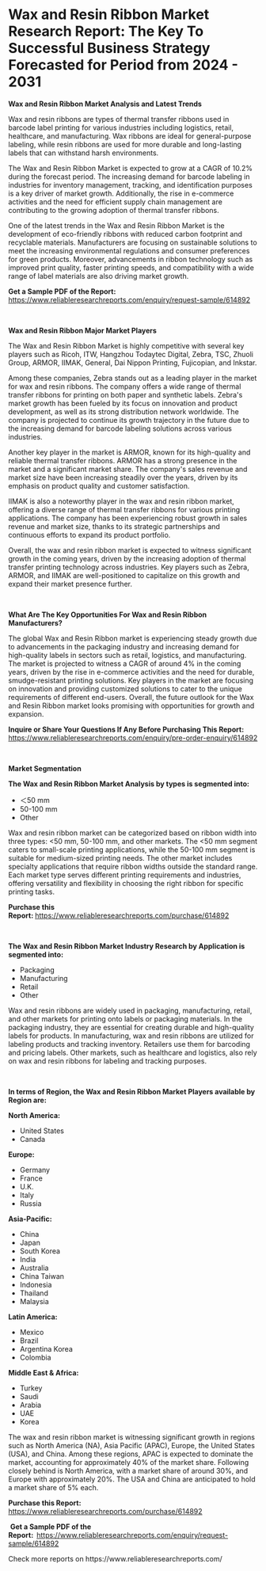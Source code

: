 <p><h1>Wax and Resin Ribbon Market Research Report: The Key To Successful Business Strategy Forecasted for Period from 2024 - 2031</h1></p><p><strong>Wax and Resin Ribbon Market Analysis and Latest Trends</strong></p>
<p><p>Wax and resin ribbons are types of thermal transfer ribbons used in barcode label printing for various industries including logistics, retail, healthcare, and manufacturing. Wax ribbons are ideal for general-purpose labeling, while resin ribbons are used for more durable and long-lasting labels that can withstand harsh environments.</p><p>The Wax and Resin Ribbon Market is expected to grow at a CAGR of 10.2% during the forecast period. The increasing demand for barcode labeling in industries for inventory management, tracking, and identification purposes is a key driver of market growth. Additionally, the rise in e-commerce activities and the need for efficient supply chain management are contributing to the growing adoption of thermal transfer ribbons.</p><p>One of the latest trends in the Wax and Resin Ribbon Market is the development of eco-friendly ribbons with reduced carbon footprint and recyclable materials. Manufacturers are focusing on sustainable solutions to meet the increasing environmental regulations and consumer preferences for green products. Moreover, advancements in ribbon technology such as improved print quality, faster printing speeds, and compatibility with a wide range of label materials are also driving market growth.</p></p>
<p><strong>Get a Sample PDF of the Report:&nbsp;</strong> <a href="https://www.reliableresearchreports.com/enquiry/request-sample/614892">https://www.reliableresearchreports.com/enquiry/request-sample/614892</a></p>
<p>&nbsp;</p>
<p><strong>Wax and Resin Ribbon Major Market Players</strong></p>
<p><p>The Wax and Resin Ribbon Market is highly competitive with several key players such as Ricoh, ITW, Hangzhou Todaytec Digital, Zebra, TSC, Zhuoli Group, ARMOR, IIMAK, General, Dai Nippon Printing, Fujicopian, and Inkstar.</p><p>Among these companies, Zebra stands out as a leading player in the market for wax and resin ribbons. The company offers a wide range of thermal transfer ribbons for printing on both paper and synthetic labels. Zebra's market growth has been fueled by its focus on innovation and product development, as well as its strong distribution network worldwide. The company is projected to continue its growth trajectory in the future due to the increasing demand for barcode labeling solutions across various industries.</p><p>Another key player in the market is ARMOR, known for its high-quality and reliable thermal transfer ribbons. ARMOR has a strong presence in the market and a significant market share. The company's sales revenue and market size have been increasing steadily over the years, driven by its emphasis on product quality and customer satisfaction.</p><p>IIMAK is also a noteworthy player in the wax and resin ribbon market, offering a diverse range of thermal transfer ribbons for various printing applications. The company has been experiencing robust growth in sales revenue and market size, thanks to its strategic partnerships and continuous efforts to expand its product portfolio.</p><p>Overall, the wax and resin ribbon market is expected to witness significant growth in the coming years, driven by the increasing adoption of thermal transfer printing technology across industries. Key players such as Zebra, ARMOR, and IIMAK are well-positioned to capitalize on this growth and expand their market presence further.</p></p>
<p>&nbsp;</p>
<p><strong>What Are The Key Opportunities For Wax and Resin Ribbon Manufacturers?</strong></p>
<p><p>The global Wax and Resin Ribbon market is experiencing steady growth due to advancements in the packaging industry and increasing demand for high-quality labels in sectors such as retail, logistics, and manufacturing. The market is projected to witness a CAGR of around 4% in the coming years, driven by the rise in e-commerce activities and the need for durable, smudge-resistant printing solutions. Key players in the market are focusing on innovation and providing customized solutions to cater to the unique requirements of different end-users. Overall, the future outlook for the Wax and Resin Ribbon market looks promising with opportunities for growth and expansion.</p></p>
<p><strong>Inquire or Share Your Questions If Any Before Purchasing This Report:</strong> <a href="https://www.reliableresearchreports.com/enquiry/pre-order-enquiry/614892">https://www.reliableresearchreports.com/enquiry/pre-order-enquiry/614892</a></p>
<p>&nbsp;</p>
<p><strong>Market Segmentation</strong></p>
<p><strong>The Wax and Resin Ribbon Market Analysis by types is segmented into:</strong></p>
<p><ul><li>＜50 mm</li><li>50-100 mm</li><li>Other</li></ul></p>
<p><p>Wax and resin ribbon market can be categorized based on ribbon width into three types: <50 mm, 50-100 mm, and other markets. The <50 mm segment caters to small-scale printing applications, while the 50-100 mm segment is suitable for medium-sized printing needs. The other market includes specialty applications that require ribbon widths outside the standard range. Each market type serves different printing requirements and industries, offering versatility and flexibility in choosing the right ribbon for specific printing tasks.</p></p>
<p><strong>Purchase this Report:&nbsp;</strong><a href="https://www.reliableresearchreports.com/purchase/614892">https://www.reliableresearchreports.com/purchase/614892</a></p>
<p>&nbsp;</p>
<p><strong>The Wax and Resin Ribbon Market Industry Research by Application is segmented into:</strong></p>
<p><ul><li>Packaging</li><li>Manufacturing</li><li>Retail</li><li>Other</li></ul></p>
<p><p>Wax and resin ribbons are widely used in packaging, manufacturing, retail, and other markets for printing onto labels or packaging materials. In the packaging industry, they are essential for creating durable and high-quality labels for products. In manufacturing, wax and resin ribbons are utilized for labeling products and tracking inventory. Retailers use them for barcoding and pricing labels. Other markets, such as healthcare and logistics, also rely on wax and resin ribbons for labeling and tracking purposes.</p></p>
<p>&nbsp;</p>
<p><strong>In terms of Region, the Wax and Resin Ribbon Market Players available by Region are:</strong></p>
<p>
    <p> <strong> North America: </strong>
        <ul>
            <li>United States</li>
            <li>Canada</li>
        </ul>
        </p> 
    <p> <strong> Europe: </strong>
        <ul>
            <li>Germany</li>
            <li>France</li>
            <li>U.K.</li>
            <li>Italy</li>
            <li>Russia</li>
        </ul>
        </p> 
    <p> <strong> Asia-Pacific: </strong>
        <ul>
            <li>China</li>
            <li>Japan</li>
            <li>South Korea</li>
            <li>India</li>
            <li>Australia</li>
            <li>China Taiwan</li>
            <li>Indonesia</li>
            <li>Thailand</li>
            <li>Malaysia</li>
        </ul>
        </p> 
    <p> <strong> Latin America: </strong>
        <ul>
            <li>Mexico</li>
            <li>Brazil</li>
            <li>Argentina Korea</li>
            <li>Colombia</li>
        </ul>
        </p> 
    <p> <strong> Middle East & Africa: </strong>
        <ul>
            <li>Turkey</li>
            <li>Saudi</li>
            <li>Arabia</li>
            <li>UAE</li>
            <li>Korea</li>
        </ul>
    </p>
    </p>
<p><p>The wax and resin ribbon market is witnessing significant growth in regions such as North America (NA), Asia Pacific (APAC), Europe, the United States (USA), and China. Among these regions, APAC is expected to dominate the market, accounting for approximately 40% of the market share. Following closely behind is North America, with a market share of around 30%, and Europe with approximately 20%. The USA and China are anticipated to hold a market share of 5% each.</p></p>
<p><strong>Purchase this Report: </strong><a href="https://www.reliableresearchreports.com/purchase/614892">https://www.reliableresearchreports.com/purchase/614892</a></p>
<p>&nbsp;<strong>Get a Sample PDF of the Report:&nbsp;&nbsp;</strong><a href="https://www.reliableresearchreports.com/enquiry/request-sample/614892">https://www.reliableresearchreports.com/enquiry/request-sample/614892</a></p>
<p><strong></strong></p>
<p>Check more reports on https://www.reliableresearchreports.com/</p>